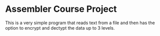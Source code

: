 # Assembler Course Project

This is a very simple program that reads text from a file and then has the option to encrypt and dectypt the data up to 3 levels.

